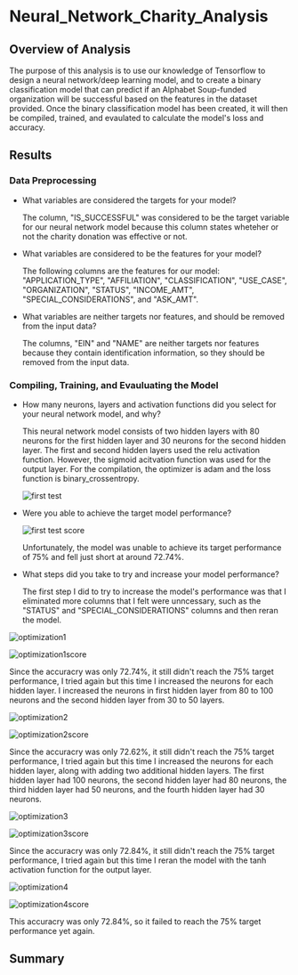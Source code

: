 # Neural_Network_Charity_Analysis

## Overview of Analysis

The purpose of this analysis is to use our knowledge of Tensorflow to design a neural network/deep learning model, and to create a binary classification model that can predict if an Alphabet Soup-funded organization will be successful based on the features in the dataset provided. Once the binary classification model has been created, it will then be compiled, trained, and evaulated to calculate the model's loss and accuracy.

## Results

### Data Preprocessing

- What variables are considered the targets for your model? 
  
  The column, "IS_SUCCESSFUL" was considered to be the target variable for our neural network model because this column states wheteher or not the charity donation was           effective or not.

- What variables are considered to be the features for your model?
  
  The following columns are the features for our model: "APPLICATION_TYPE", "AFFILIATION", "CLASSIFICATION", "USE_CASE", "ORGANIZATION", "STATUS", "INCOME_AMT",                   "SPECIAL_CONSIDERATIONS", and "ASK_AMT".

- What variables are neither targets nor features, and should be removed from the input data?
  
  The columns, "EIN" and "NAME" are neither targets nor features because they contain identification information, so they should be removed from the input data. 

### Compiling, Training, and Evauluating the Model

- How many neurons, layers and activation functions did you select for your neural network model, and why?
  
  This neural network model consists of two hidden layers with 80 neurons for the first hidden layer and 30 neurons for the second hidden layer. The first and second hidden       layers used the relu activation function. However, the sigmoid acitvation function was used for the output layer. For the compilation, the optimizer is adam and the loss       function is binary_crossentropy. 
  
  ![first test](https://user-images.githubusercontent.com/75760493/120915895-fd653200-c66b-11eb-85cb-60cfbe6325d6.PNG)

- Were you able to achieve the target model performance?
  
  ![first test score](https://user-images.githubusercontent.com/75760493/120915902-0d7d1180-c66c-11eb-8492-54d62926f1ad.PNG)
  
  Unfortunately, the model was unable to achieve its target performance of 75% and fell just short at around 72.74%.

- What steps did you take to try and increase your model performance?
  
  The first step I did to try to increase the model's performance was that I eliminated more columns that I felt were unncessary, such as the "STATUS" and                         "SPECIAL_CONSIDERATIONS" columns and then reran the model.

![optimization1](https://user-images.githubusercontent.com/75760493/120915817-7f089000-c66b-11eb-8857-566a9c318401.PNG)

![optimization1score](https://user-images.githubusercontent.com/75760493/120915820-86c83480-c66b-11eb-9390-b1e434b7b899.PNG)

Since the accuracry was only 72.74%, it still didn't reach the 75% target performance, I tried again but this time I increased the neurons for each hidden layer. I increased the neurons in first hidden layer from 80 to 100 neurons and the second hidden layer from 30 to 50 layers.

![optimization2](https://user-images.githubusercontent.com/75760493/120915824-8f206f80-c66b-11eb-856f-ba799f292daa.PNG)

![optimization2score](https://user-images.githubusercontent.com/75760493/120915846-a2333f80-c66b-11eb-860d-8635091e186a.PNG)

Since the accuracry was only 72.62%, it still didn't reach the 75% target performance,  I tried again but this time I increased the neurons for each hidden layer, along with adding two additional hidden layers. The first hidden layer had 100 neurons, the second hidden layer had 80 neurons, the third hidden layer had 50 neurons, and the fourth hidden layer had 30 neurons.

![optimization3](https://user-images.githubusercontent.com/75760493/120915855-a8c1b700-c66b-11eb-8834-1e3c3e0b65f4.PNG)

![optimization3score](https://user-images.githubusercontent.com/75760493/120915861-b414e280-c66b-11eb-8324-7c199aa055f0.PNG)

Since the accuracry was only 72.84%, it still didn't reach the 75% target performance,  I tried again but this time I reran the model with the tanh activation function for the output layer. 

![optimization4](https://user-images.githubusercontent.com/75760493/120915581-06550400-c66a-11eb-82e5-b5ed77895479.PNG)

![optimization4score](https://user-images.githubusercontent.com/75760493/120915597-1e2c8800-c66a-11eb-9c0c-8e26896acc8b.PNG)

This accuracry was only 72.84%, so it failed to reach the 75% target performance yet again.  

## Summary
